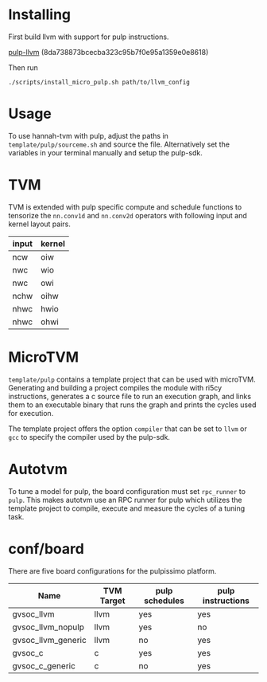 <!--
Copyright (c) 2024 hannah-tvm contributors.

This file is part of hannah-tvm.
See https://atreus.informatik.uni-tuebingen.de/ties/ai/hannah/hannah-tvm for further info.

Licensed under the Apache License, Version 2.0 (the "License");
you may not use this file except in compliance with the License.
You may obtain a copy of the License at

    http://www.apache.org/licenses/LICENSE-2.0

Unless required by applicable law or agreed to in writing, software
distributed under the License is distributed on an "AS IS" BASIS,
WITHOUT WARRANTIES OR CONDITIONS OF ANY KIND, either express or implied.
See the License for the specific language governing permissions and
limitations under the License.
-->
# Installing

First build llvm with support for pulp instructions.

[pulp-llvm](https://atreus.informatik.uni-tuebingen.de/ties/timing/pulp-llvm) (8da738873bcecba323c95b7f0e95a1359e0e8618)

Then run

`./scripts/install_micro_pulp.sh path/to/llvm_config`

# Usage

To use hannah-tvm with pulp, adjust the paths in `template/pulp/sourceme.sh` and source the file. Alternatively set the variables in your terminal manually and setup the pulp-sdk.

# TVM

TVM is extended with pulp specific compute and schedule functions to tensorize the `nn.conv1d` and `nn.conv2d` operators with following input and kernel layout pairs.

| input | kernel |
| ----- | ------ |
| ncw   | oiw    |
| nwc   | wio    |
| nwc   | owi    |
| nchw  | oihw   |
| nhwc  | hwio   |
| nhwc  | ohwi   |


# MicroTVM

`template/pulp` contains a template project that can be used with microTVM. Generating and building a project compiles the module with ri5cy instructions, generates a c source file to run an execution graph, and links them to an executable binary that runs the graph and prints the cycles used for execution.

The template project offers the option `compiler` that can be set to `llvm` or `gcc` to specify the compiler used by the pulp-sdk.

# Autotvm

To tune a model for pulp, the board configuration must set `rpc_runner` to `pulp`. This makes autotvm use an RPC runner for pulp which utilizes the template project to compile, execute and measure the cycles of a tuning task.

# conf/board

There are five board configurations for the pulpissimo platform.

| Name               | TVM Target | pulp schedules | pulp instructions |
| ------------------ | ---------- | -------------- | ----------------- |
| gvsoc_llvm         | llvm       | yes            | yes               |
| gvsoc_llvm_nopulp  | llvm       | yes            | no                |
| gvsoc_llvm_generic | llvm       | no             | yes               |
| gvsoc_c            | c          | yes            | yes               |
| gvsoc_c_generic    | c          | no             | yes               |
